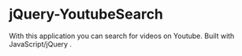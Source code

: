 # jQuery-YoutubeSearch
With this application you can search for videos on Youtube. Built with JavaScript/jQuery .
